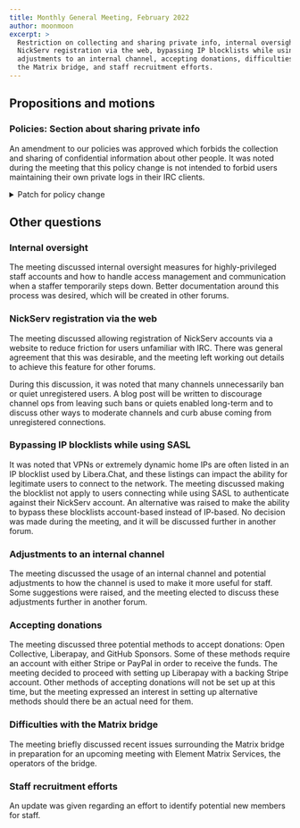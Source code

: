 ```yaml
---
title: Monthly General Meeting, February 2022
author: moonmoon
excerpt: >
  Restriction on collecting and sharing private info, internal oversight,
  NickServ registration via the web, bypassing IP blocklists while using SASL,
  adjustments to an internal channel, accepting donations, difficulties with
  the Matrix bridge, and staff recruitment efforts.
---
```


<!-- markdownlint-disable MD033 -->

## Propositions and motions

### Policies: Section about sharing private info

An amendment to our policies was approved which forbids the collection and
sharing of confidential information about other people. It was noted during
the meeting that this policy change is not intended to forbid users
maintaining their own private logs in their IRC clients.

<details>
<summary>Patch for policy change</summary>

```patch
 policies.md | 10 ++++++++++
 1 file changed, 10 insertions(+)

diff --git a/policies.md b/policies.md
index edafe2a..9fd5ceb 100644
--- a/policies.md
+++ b/policies.md
@@ -60,6 +60,16 @@ Inciting violence is not allowed. The same goes for any other behaviour meant
 to deliberately harass, alarm, or distress a person. We also do
 not tolerate libel and defamation.
 
+Collecting or sharing the private or confidential information of other people
+is not allowed. This includes but is not limited to information such as phone
+numbers, post addresses, email addresses, employment information, usernames or
+sign-in credentials. This does not apply to widely available public
+information such as the office phone number of a public official. Libera.Chat
+users and staff members have the ability to remain pseudonymous. Linking a
+Libera.Chat username of someone operating under a pseudonym to other
+identities against their will is not considered acceptable either on or off
+IRC. Libera.Chat staff will not answer questions about such information.
+
 While we believe in the concept of freedom of thought and freedom of
 expression, Libera.Chat does not operate on the basis of absolute freedom of
 speech, and we impose limitations based on the above rules.
```

</details>

## Other questions

### Internal oversight

The meeting discussed internal oversight measures for highly-privileged staff
accounts and how to handle access management and communication when a staffer
temporarily steps down. Better documentation around this process was desired,
which will be created in other forums.

### NickServ registration via the web

The meeting discussed allowing registration of NickServ accounts via a website
to reduce friction for users unfamiliar with IRC. There was general agreement
that this was desirable, and the meeting left working out details to achieve
this feature for other forums.

During this discussion, it was noted that many channels unnecessarily ban or
quiet unregistered users. A blog post will be written to discourage channel
ops from leaving such bans or quiets enabled long-term and to discuss other
ways to moderate channels and curb abuse coming from unregistered connections.

### Bypassing IP blocklists while using SASL

It was noted that VPNs or extremely dynamic home IPs are often listed in an IP
blocklist used by Libera.Chat, and these listings can impact the ability for
legitimate users to connect to the network. The meeting discussed making the
blocklist not apply to users connecting while using SASL to authenticate
against their NickServ account. An alternative was raised to make the ability
to bypass these blocklists account-based instead of IP-based. No decision was
made during the meeting, and it will be discussed further in another forum.

### Adjustments to an internal channel

The meeting discussed the usage of an internal channel and potential
adjustments to how the channel is used to make it more useful for staff. Some
suggestions were raised, and the meeting elected to discuss these adjustments
further in another forum.

### Accepting donations

The meeting discussed three potential methods to accept donations: Open
Collective, Liberapay, and GitHub Sponsors. Some of these methods require an
account with either Stripe or PayPal in order to receive the funds. The
meeting decided to proceed with setting up Liberapay with a backing Stripe
account. Other methods of accepting donations will not be set up at this time,
but the meeting expressed an interest in setting up alternative methods should
there be an actual need for them.

### Difficulties with the Matrix bridge

The meeting briefly discussed recent issues surrounding the Matrix bridge in
preparation for an upcoming meeting with Element Matrix Services, the operators
of the bridge.

### Staff recruitment efforts

An update was given regarding an effort to identify potential new members for
staff.
